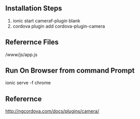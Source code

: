 
Installation Steps
--------------------------------------------------------
1) ionic start cameraf-plugin blank
2) cordova plugin add cordova-plugin-camera



Referernce Files
--------------------------------------------------------
/www/js/app.js


Run On Browser from command Prompt
--------------------------------------------------------
ionic serve -f chrome


Referernce
--------------------------------------------------------
http://ngcordova.com/docs/plugins/camera/